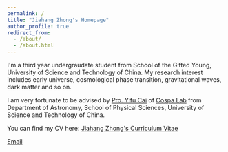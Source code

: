 ```yaml
---
permalink: /
title: "Jiahang Zhong's Homepage"
author_profile: true
redirect_from: 
  - /about/
  - /about.html
---
```


I'm a third year undergraudate student from School of the Gifted Young, University of Science and Technology of China. My research interest includes early universe, cosmological phase transition, gravitational waves, dark matter and so on.

I am very fortunate to be advised by [Pro. Yifu Cai](http://staff.ustc.edu.cn/~yifucai/) of [Cospa Lab](https://cospa.ustc.edu.cn/main.htm) from  Department of Astronomy, School of Physical Sciences, University of Science and Technology of China.

You can find my CV here: [Jiahang Zhong's Curriculum Vitae](.../assets/CV.pdf)

[Email](zjh2369542014@mail.ustc.edu.cn)
